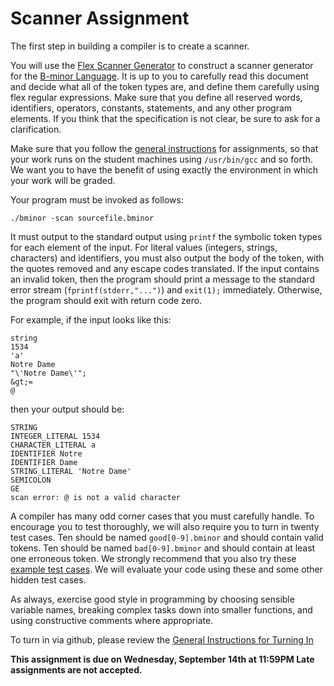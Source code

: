 # Scanner Assignment

The first step in building a compiler is to create a scanner.

You will use the [Flex Scanner Generator](https://github.com/westes/flex)
to construct a scanner generator for the [B-minor Language](bminor.md).
It is up to you to carefully read this document and decide what all of the
token types are, and define them carefully using flex regular expressions.
Make sure that you define all reserved words, identifiers, operators, constants,
statements, and any other program elements.
If you think that the specification is not clear, be sure to ask for
a clarification.

Make sure that you follow the [general instructions](general.md) for assignments,
so that your work runs on the student machines using `/usr/bin/gcc` and so forth.
We want you to have the benefit of using exactly the environment in which
your work will be graded.

Your program must be invoked as follows:
```
./bminor -scan sourcefile.bminor
```
It must output to the standard output using `printf` the
symbolic token types for each element of the input.
For literal values (integers, strings, characters) and identifiers, you
must also output the body of the token, with the quotes removed and
any escape codes translated.  If the input contains an invalid token,
then the program should print a message to the standard error stream (`fprintf(stderr,"...")`) and `exit(1);` immediately.  Otherwise,
the program should exit with return code zero.

For example, if the input looks like this:
```
string
1534
'a'
Notre Dame
"\'Notre Dame\'";
&gt;=
@
```
then your output should be:
```
STRING
INTEGER_LITERAL 1534
CHARACTER_LITERAL a
IDENTIFIER Notre
IDENTIFIER Dame
STRING_LITERAL 'Notre Dame'
SEMICOLON
GE
scan error: @ is not a valid character
```

A compiler has many odd corner cases that you must carefully handle.
To encourage you to test thoroughly, we will
also require you to turn in twenty test cases.  Ten should be
named `good[0-9].bminor` and should contain valid tokens.
Ten should be named `bad[0-9].bminor` and should contain
at least one erroneous token.  We strongly recommend that you
also try these [example test cases](https://github.com/dthain/compilerbook-examples/tree/master/tests/scanner).
We will evaluate your code using these and some other hidden test cases.

As always, exercise good style in programming by choosing sensible
variable names, breaking complex tasks down into smaller functions,
and using constructive comments where appropriate.

To turn in via github, please review the [General Instructions for Turning In](general.md)

**This assignment is due on Wednesday, September 14th at 11:59PM  Late assignments are not accepted.**

